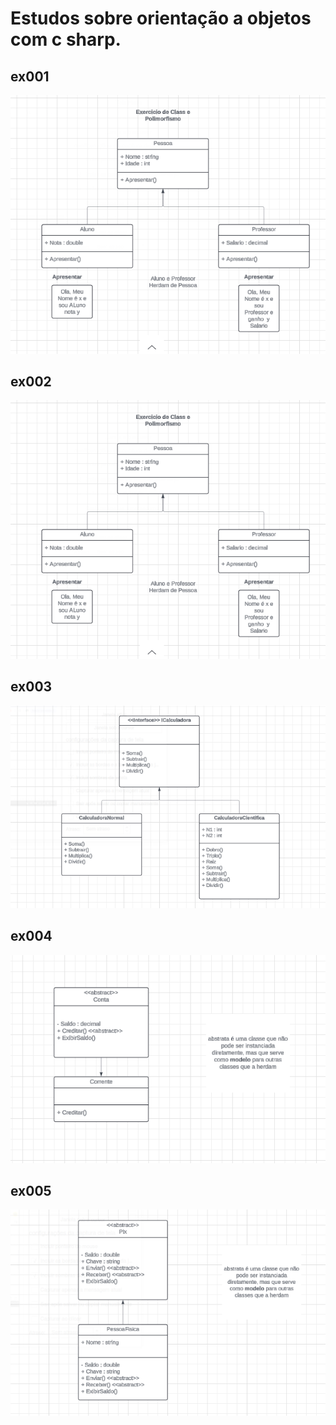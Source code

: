 # Estudos sobre orientação a objetos com c sharp.

## ex001
<img src="diagram/ex001.png">

## ex002
<img src="diagram/ex002.png">


## ex003
<img src="diagram/ex003.png">

## ex004
<img src="diagram/ex004.png">


## ex005
<img src="diagram/ex005.png">